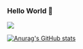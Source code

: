 ### Hello World 👋


![](https://komarev.com/ghpvc/?username=Naghan1132)

[![Anurag's GitHub stats](https://github-readme-stats.vercel.app/api?username=Naghan1132)](https://github.com/anuraghazra/github-readme-stats)

<!--
**Naghan1132/Naghan1132** is a ✨ _special_ ✨ repository because its `README.md` (this file) appears on your GitHub profile.

Here are some ideas to get you started:

- 🔭 I’m currently working on ...
- 🌱 I’m currently learning ...
- 👯 I’m looking to collaborate on ...
- 🤔 I’m looking for help with ...
- 💬 Ask me about ...
- 📫 How to reach me: ...
- 😄 Pronouns: ...
- ⚡ Fun fact: ...
-->
